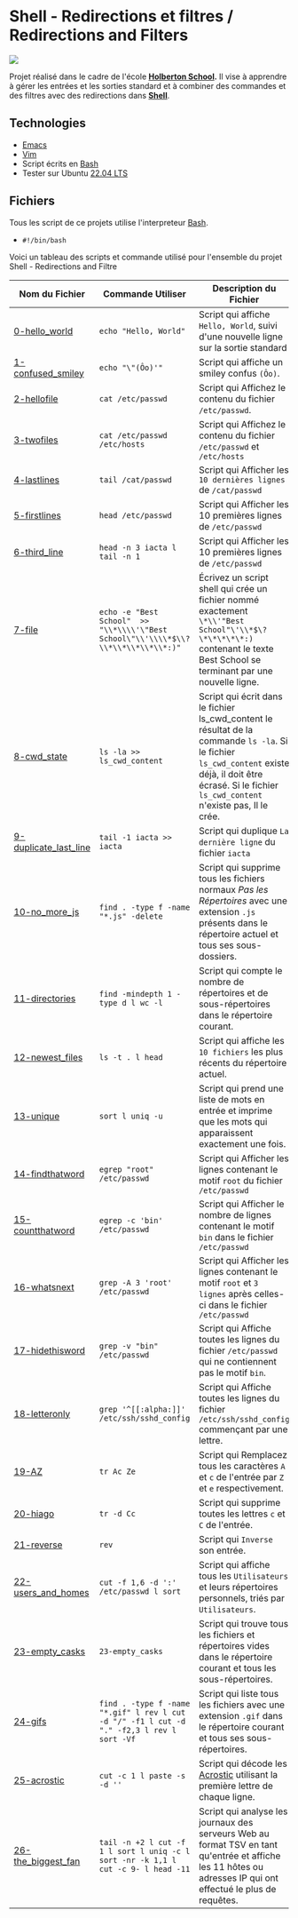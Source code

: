 # Shell - Redirections et filtres / Redirections and Filters

![](https://www.seeyar.fr/wp-content/uploads/2014/02/linux-shell.webp)

Projet réalisé dans le cadre de l'école **[Holberton School](https://www.holbertonschool.fr/?utm_source=googleads&utm_medium=cta&gclid=CjwKCAiA_6yfBhBNEiwAkmXy50eX6Dq5EZ7N9KvwnQ9og_Xm7dYtCC2PkdKXvP-tK75zN7BWrIze2BoC1zgQAvD_BwE/).** Il vise à apprendre à gérer les entrées et les sorties standard et à combiner des commandes et des filtres avec des redirections dans **[Shell](http://hautrive.free.fr/linux/page-shell-linux.html)**.  

## Technologies
* [Emacs](https://www.gnu.org/software/emacs/)
* [Vim](https://doc.ubuntu-fr.org/vim/)
* Script écrits en [Bash](https://datascientest.com/bash-tout-savoir/)
* Tester sur Ubuntu [22.04 LTS](https://ubuntu.com/download/desktop/)

## Fichiers
Tous les script de ce projets utilise l'interpreteur [Bash](https://datascientest.com/bash-tout-savoir/).
- `#!/bin/bash`  
  
Voici un tableau des scripts et commande utilisé pour l'ensemble du projet Shell - Redirections and Filtre

| Nom du Fichier | Commande Utiliser | Description du Fichier |
| -------- | ----------- | ----------- |
| [0-hello_world](./0-hello_world) | `echo "Hello, World"` | Script qui affiche `Hello, World`, suivi d'une nouvelle ligne sur la sortie standard |
| [1-confused_smiley](./1-confused_smiley) | `echo "\"(Ôo)'"` | Script qui affiche un smiley confus `(Ôo)`. |
| [2-hellofile](./2-hellofile) | `cat /etc/passwd` | Script qui Affichez le contenu du fichier `/etc/passwd`.
| [3-twofiles](./3-twofiles) | `cat /etc/passwd /etc/hosts` | Script qui Affichez le contenu du fichier `/etc/passwd` et `/etc/hosts`
| [4-lastlines](./4-lastlines) | `tail /cat/passwd` | Script qui Afficher les `10 dernières lignes` de `/cat/passwd`
| [5-firstlines](./5-firstlines) | `head /etc/passwd` | Script qui Afficher les 10 premières lignes de `/etc/passwd`
| [6-third_line](./6-third_line) | `head -n 3 iacta l tail -n 1` | Script qui Afficher les 10 premières lignes de `/etc/passwd`
| [7-file](./7-file) | `echo -e "Best School"  >> "\\*\\\\'\"Best School\"\\'\\\\*$\\?\\*\\*\\*\\*\\*:)"` | Écrivez un script shell qui crée un fichier nommé exactement `\*\\'"Best School"\'\\*$\?\*\*\*\*\*:)` contenant le texte Best School se terminant par une nouvelle ligne.
| [8-cwd_state](./8-cwd_state) | `ls -la >> ls_cwd_content` | Script qui écrit dans le fichier ls_cwd_content le résultat de la commande `ls -la`. Si le fichier `ls_cwd_content` existe déjà, il doit être écrasé. Si le fichier `ls_cwd_content` n'existe pas, Il le crée.
| [9-duplicate_last_line](./9-duplicate_last_line) | `tail -1 iacta >> iacta` | Script qui duplique `La dernière ligne` du fichier `iacta`
| [10-no_more_js](./10-no_more_js) | `find . -type f -name "*.js" -delete` | Script qui supprime tous les fichiers normaux *Pas les Répertoires* avec une extension `.js` présents dans le répertoire actuel et tous ses sous-dossiers.
| [11-directories](./11-directories) | `find -mindepth 1 -type d l wc -l` | Script qui compte le nombre de répertoires et de sous-répertoires dans le répertoire courant.
| [12-newest_files](./12-newest_files) | `ls -t . l head` | Script qui affiche les `10 fichiers` les plus récents du répertoire actuel.
| [13-unique](./13-unique) | `sort l uniq -u` | Script qui prend une liste de mots en entrée et imprime que les mots qui apparaissent exactement une fois.
| [14-findthatword](./14-findthatword) | `egrep "root" /etc/passwd` | Script qui Afficher les lignes contenant le motif `root` du fichier `/etc/passwd`
| [15-countthatword](./15-countthatword) | `egrep -c 'bin' /etc/passwd` | Script qui Afficher le nombre de lignes contenant le motif `bin` dans le fichier `/etc/passwd`
| [16-whatsnext](./16-whatsnext) | `grep -A 3 'root' /etc/passwd` | Script qui Afficher les lignes contenant le motif `root` et `3 lignes` après celles-ci dans le fichier `/etc/passwd`
| [17-hidethisword](./17-hidethisword) | `grep -v "bin" /etc/passwd` | Script qui Affiche toutes les lignes du fichier `/etc/passwd` qui ne contiennent pas le motif `bin`.
| [18-letteronly](./18-letteronly) | `grep '^[[:alpha:]]' /etc/ssh/sshd_config` | Script qui Affiche toutes les lignes du fichier `/etc/ssh/sshd_config` commençant par une lettre.
| [19-AZ](./19-AZ) | `tr Ac Ze` | Script qui Remplacez tous les caractères `A` et `c` de l'entrée par `Z` et `e` respectivement.
| [20-hiago](./20-hiago) | `tr -d Cc` | Script qui supprime toutes les lettres `c` et `C` de l'entrée.
| [21-reverse](./21-reverse) | `rev` | Script qui `Inverse` son entrée.
| [22-users_and_homes](./22-users_and_homes) | `cut -f 1,6 -d ':' /etc/passwd l sort` | Script qui affiche tous les `Utilisateurs` et leurs répertoires personnels, triés par `Utilisateurs`.
| [23-empty_casks](./23-empty_casks) | `23-empty_casks` | Script qui trouve tous les fichiers et répertoires vides dans le répertoire courant et tous les sous-répertoires.
| [24-gifs](./24-gifs) | `find . -type f -name "*.gif" l rev l cut -d "/" -f1 l cut -d "." -f2,3 l rev l sort -Vf` | Script qui liste tous les fichiers avec une extension `.gif` dans le répertoire courant et tous ses sous-répertoires.
| [25-acrostic](./25-acrostic) | `cut -c 1 l paste -s -d ''` | Script qui décode les [Acrostic](https://en.wikipedia.org/wiki/Acrostic) utilisant la première lettre de chaque ligne.
| [26-the_biggest_fan](./26-the_biggest_fan) | `tail -n +2 l cut -f 1 l sort l uniq -c l sort -nr -k 1,1 l cut -c 9- l head -11 ` | Script qui analyse les journaux des serveurs Web au format TSV en tant qu'entrée et affiche les 11 hôtes ou adresses IP qui ont effectué le plus de requêtes.
